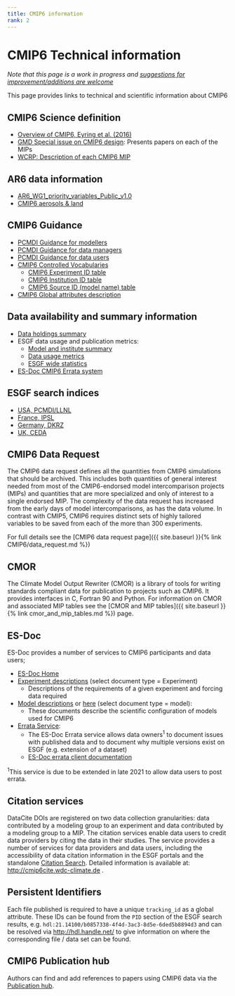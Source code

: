 ```yaml
---
title: CMIP6 information 
rank: 2
---
```

# CMIP6 Technical information

*Note that this page is a work in progress and [suggestions for improvement/additions are welcome](https://github.com/WCRP-CMIP/WGCM_Infrastructure_Panel/issues)*

This page provides links to technical and scientific information about CMIP6

## CMIP6 Science definition

* [Overview of CMIP6, Eyring et al. (2016)](https://gmd.copernicus.org/articles/9/1937/2016/)
* [GMD Special issue on CMIP6 design](https://gmd.copernicus.org/articles/special_issue590.html): Presents papers on each of the MIPs
* [WCRP: Description of each CMIP6 MIP](https://www.wcrp-climate.org/modelling-wgcm-mip-catalogue/modelling-wgcm-cmip6-endorsed-mips)


## AR6 data information

* [AR6_WG1_priority_variables_Public_v1.0](https://docs.google.com/spreadsheets/d/1H2qXofwjOpCospDcj9LRokpz0HGysRcDK2HmNSJoqyk)
* [CMIP6 aerosols & land](https://docs.google.com/spreadsheets/d/1y91pk_18aFcKVt5kFelNZHHupCaeyJFh3r5QKWL8EPI)

## CMIP6 Guidance

* [PCMDI Guidance for modellers](https://pcmdi.llnl.gov/CMIP6/Guide/modelers.html)
* [PCMDI Guidance for data managers](https://pcmdi.llnl.gov/CMIP6/Guide/dataManagers.html)
* [PCMDI Guidance for data users](https://pcmdi.llnl.gov/CMIP6/Guide/dataUsers.html)
* [CMIP6 Controlled Vocabularies](https://github.com/WCRP-CMIP/CMIP6_CVs)
   * [CMIP6 Experiment ID table](https://wcrp-cmip.github.io/CMIP6_CVs/docs/CMIP6_experiment_id.html)
   * [CMIP6 Institution ID table](https://wcrp-cmip.github.io/CMIP6_CVs/docs/CMIP6_institution_id.html)
   * [CMIP6 Source ID (model name) table](https://wcrp-cmip.github.io/CMIP6_CVs/docs/CMIP6_source_id.html)
* [CMIP6 Global attributes description](http://goo.gl/v1drZl)

## Data availability and summary information

* [Data holdings summary](https://pcmdi.llnl.gov/CMIP6/ArchiveStatistics/esgf_data_holdings/)
* ESGF data usage and publication metrics:
  * [Model and institute summary](http://esgf-ui.cmcc.it/esgf-dashboard-ui/data-archiveCMIP6.html)
  * [Data usage metrics](http://esgf-ui.cmcc.it/esgf-dashboard-ui/cmip6.html)
  * [ESGF wide statistics](http://esgf-ui.cmcc.it/esgf-dashboard-ui/federated-view.html)
* [ES-Doc CMIP6 Errata system](https://errata.es-doc.org)

## ESGF search indices

* [USA, PCMDI/LLNL](https://esgf-node.llnl.gov/projects/cmip6/)
* [France, IPSL](https://esgf-node.ipsl.upmc.fr/projects/cmip6-ipsl/)
* [Germany, DKRZ](https://esgf-data.dkrz.de/projects/cmip6-dkrz/)
* [UK, CEDA](https://esgf-index1.ceda.ac.uk/projects/cmip6-ceda/)

## CMIP6 Data Request

The CMIP6 data request defines all the quantities from CMIP6 simulations that should be archived. 
This includes both quantities of general interest needed from most of the CMIP6-endorsed model intercomparison projects (MIPs) and quantities that are more specialized and only of interest to a single endorsed MIP. 
The complexity of the data request has increased from the early days of model intercomparisons, as has the data volume. 
In contrast with CMIP5, CMIP6 requires distinct sets of highly tailored variables to be saved from each of the more than 300 experiments. 

For full details see the [CMIP6 data request page]({{ site.baseurl }}{% link CMIP6/data_request.md %})

## CMOR

The Climate Model Output Rewriter (CMOR) is a library of tools for writing standards compliant data for publication to projects such as CMIP6. It provides interfaces in C, Fortran 90 and Python. 
For information on CMOR and associated MIP tables see the [CMOR and MIP tables]({{ site.baseurl }}{% link cmor_and_mip_tables.md %}) page.

## ES-Doc

ES-Doc provides a number of services to CMIP6 participants and data users;

 * [ES-Doc Home](https://es-doc.org)
 * [Experiment descriptions](https://search.es-doc.org/) (select document type = Experiment)
    * Descriptions of the requirements of a given experiment and forcing data required
 * [Model descriptions](https://explore.es-doc.org/) or [here](https://search.es-doc.org/) (select document type = model):
    * These documents describe the scientific configuration of models used for CMIP6
 * [Errata Service](https://errata.es-doc.org): 
    * The ES-Doc Errata service allows data owners<sup>1</sup> to document issues with published data and to document why multiple versions exist on ESGF (e.g. extension of a dataset)
    * [ES-Doc errata client documentation](https://es-doc.github.io/esdoc-errata-client/)


<sup>1</sup>This service is due to be extended in late 2021 to allow data users to post errata.

## Citation services

DataCite DOIs are registered on two data collection granularities: data contributed by a modeling group to an experiment and data contributed by a modeling group to a MIP. The citation services enable data users to credit data providers by citing the data in their studies. The service provides a number of services for data providers and data users, including the accessibility of data citation information in the ESGF portals and the standalone [Citation Search](http://bit.ly/CMIP6_Citation_Search). Detailed information is available at: http://cmip6cite.wdc-climate.de .

## Persistent Identifiers

Each file published is required to have a unique ``tracking_id`` as a global attribute. 
These IDs can be found from the `PID` section of the ESGF search results, e.g. `hdl:21.14100/b0857338-4f4d-3ac3-8d5e-6ded5b8894d3` and can be resolved via <http://hdl.handle.net/> to give information on where the corresponding file / data set can be found.

## CMIP6 Publication hub

Authors can find and add references to papers using CMIP6 data via the [Publication hub](https://cmip-publications.llnl.gov/view/CMIP6/).


